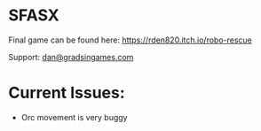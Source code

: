 # SFASX
Final game can be found here:
https://rden820.itch.io/robo-rescue

Support: [dan@gradsingames.com](mailto@dan@gradsingames.com)

# Current Issues:
- Orc movement is very buggy
